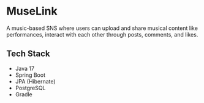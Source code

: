 # MuseLink

A music-based SNS where users can upload and share musical content like performances, interact with each other through
posts, comments, and likes.

## Tech Stack

- Java 17
- Spring Boot
- JPA (Hibernate)
- PostgreSQL
- Gradle

